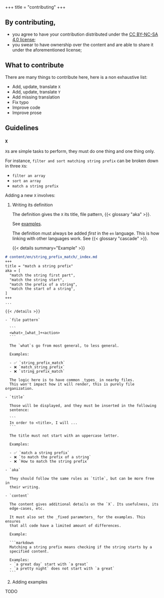 +++
title = "contributing"
+++

## By contributing,

- you agree to have your contribution distributed under the [CC BY-NC-SA 4.0
  license](https://github.com/nobe4/howtoxiny/blob/main/LICENSE);
- you swear to have ownership over the content and are able to share it under the
  aforementioned license;

## What to contribute

There are many things to contribute here, here is a non exhaustive list:

- Add, update, translate `X`
- Add, update, translate `Y`
- Add missing translation
- Fix typo
- Improve code
- Improve prose

## Guidelines

### `X`

`X`s are simple tasks to perform, they must do one thing and one thing only.

For instance, `filter and sort matching string prefix` can be broken down in
three `X`s:

- `filter an array`
- `sort an array`
- `match a string prefix`

Adding a new `X` involves:

1. Writing its definition

   The definition gives the `X` its title, file pattern, {{< glossary "aka" >}}.

   See [examples](https://github.com/nobe4/howtoxiny/tree/main/content/en/x).

   The definition must always be added _first_ in the `en` language. This is
   how linking with other languages work. See {{< glossary "cascade" >}}.

   {{< details summary="Example" >}}

<!-- find how to include the real content of a file -->
<!-- prettier-ignore -->
```markdown
# content/en/string_prefix_match/_index.md
+++
title = "match a string prefix"
aka = [
  "match the string first part",
  "match the string start",
  "match the prefix of a string",
  "match the start of a string",
]
+++
...
```

    {{< /details >}}

    - `file pattern`

      ```
      <what>_[what_]+<action>
      ```

      The `what`s go from most general, to less general.

      Examples:

      - ✅ `string_prefix_match`
      - ❌ `match_string_prefix`
      - ❌ `string_prefix_match`

      The logic here is to have common _types_ in nearby files.
      This won't impact how it will render, this is purely file organization.

    - `title`

      Those will be displayed, and they must be inserted in the following
      sentence:

      ```
      In order to <title>, I will ...
      ```

      The title must not start with an uppercase letter.

      Examples:

      - ✅ `match a string prefix`
      - ❌ `to match the prefix of a string`
      - ❌ `How to match the string prefix`

    - `aka`

      They should follow the same rules as `title`, but can be more free in
      their writing.

    - `content`

      The content gives additional details on the `X`. Its usefulness, its
      edge-cases, etc.

      It must also set the _fixed parameters_ for the examples. This ensures
      that all code have a limited amount of differences.

      Example:

      ```markdown
      Matching a string prefix means checking if the string starts by a
      specified content.

      Examples:
      - `a great day` start with `a great`
      - `a pretty night` does not start with `a great`
      ```

2. Adding examples

TODO
